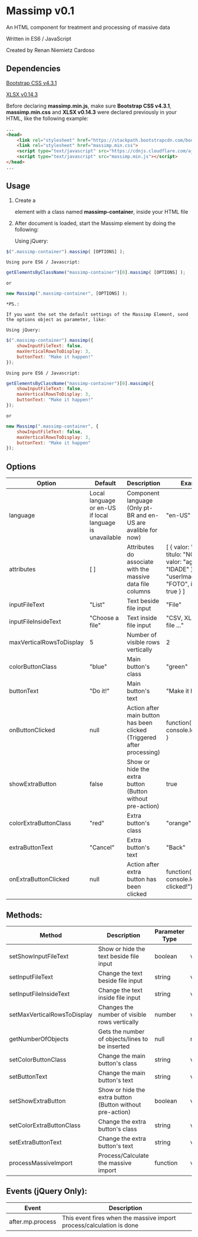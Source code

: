 # Massimp v0.1
An HTML component for treatment and processing of massive data

Written in ES6 / JavaScript

Created by Renan Niemietz Cardoso

## Dependencies
[Bootstrap CSS v4.3.1](https://stackpath.bootstrapcdn.com/bootstrap/4.3.1/css/bootstrap.min.css)

[XLSX v0.14.3](https://cdnjs.cloudflare.com/ajax/libs/xlsx/0.14.3/xlsx.full.min.js)

Before declaring **massimp.min.js**, make sure **Bootstrap CSS v4.3.1**, **massimp.min.css** and **XLSX v0.14.3** were declared previously in your HTML, like the following example:
```html
...
<head>
    <link rel="stylesheet" href="https://stackpath.bootstrapcdn.com/bootstrap/4.3.1/css/bootstrap.min.css">
    <link rel="stylesheet" href="massimp.min.css">
    <script type="text/javascript" src="https://cdnjs.cloudflare.com/ajax/libs/xlsx/0.14.3/xlsx.full.min.js"></script>
    <script type="text/javascript" src="massimp.min.js"></script>
</head>
...
```

## Usage

1. Create a **<div>** element with a class named **massimp-container**, inside your HTML file

2. After document is loaded, start the Massimp element by doing the following:

    Using jQuery:
```javascript
$(".massimp-container").massimp( [OPTIONS] );
```

    Using pure ES6 / Javascript:
```javascript
getElementsByClassName("massimp-container")[0].massimp( [OPTIONS] );
```
    or
```javascript
new Massimp(".massimp-container", [OPTIONS] );
```
    *PS.:

    If you want the set the default settings of the Massimp Element, send the options object as parameter, like:

    Using jQuery:
```javascript
$(".massimp-container").massimp({
    showInputFileText: false,
    maxVerticalRowsToDisplay: 3,
    buttonText: "Make it happen!"
});
```

    Using pure ES6 / Javascript:
```javascript
getElementsByClassName("massimp-container")[0].massimp({
    showInputFileText: false,
    maxVerticalRowsToDisplay: 3,
    buttonText: "Make it happen!"
});
```
    or
```javascript
new Massimp(".massimp-container", {
    showInputFileText: false,
    maxVerticalRowsToDisplay: 3,
    buttonText: "Make it happen"
});
```

## Options

Option | Default | Description | Example
--- | --- | --- | ---
language | Local language or en-US if local language is unavailable | Component language (Only pt-BR and en-US are avalible for now) | "en-US"
attributes | [ ] | Attributes do associate with the massive data file columns | [ { valor: "name", titulo: "NOME" }, { valor: "age", titulo: "IDADE" }, { valor: "userImage", titulo: "FOTO", isImage: true } ]
inputFileText | "List" | Text beside file input | "File"
inputFileInsideText | "Choose a file" | Text inside file input | "CSV, XLS or XLSX file ..."
maxVerticalRowsToDisplay | 5 | Number of visible rows vertically | 2
colorButtonClass | "blue" | Main button's class | "green"
buttonText | "Do it!" | Main button's text | "Make it happen!"
onButtonClicked | null | Action after main button has been clicked (Triggered after processing) | function(result) { console.log(result); }
showExtraButton | false | Show or hide the extra button (Button without pre-action) | true
colorExtraButtonClass | "red" | Extra button's class | "orange"
extraButtonText | "Cancel" | Extra button's text | "Back"
onExtraButtonClicked | null | Action after extra button has been clicked | function() { console.log("Back clicked!"); }

## Methods:

Method | Description | Parameter Type | Return Type
--- | --- | --- | ---
setShowInputFileText | Show or hide the text beside file input | boolean | void
setInputFileText | Change the text beside file input | string | void
setInputFileInsideText | Change the text inside file input | string | void
setMaxVerticalRowsToDisplay | Changes the number of visible rows vertically | number | void
getNumberOfObjects | Gets the number of objects/lines to be inserted | null | number
setColorButtonClass | Change the main button's class | string | void
setButtonText | Change the main button's text | string | void
setShowExtraButton | Show or hide the extra button (Button without pre-action) | boolean | void
setColorExtraButtonClass | Change the extra button's class | string | void
setExtraButtonText | Change the extra button's text | string | void
processMassiveImport | Process/Calculate the massive import | function | void

## Events (jQuery Only):

Event | Description
--- | ---
after.mp.process | This event fires when the massive import process/calculation is done